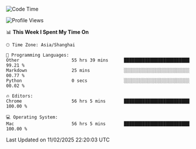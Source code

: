 <!--START_SECTION:waka-->
![Code Time](http://img.shields.io/badge/Code%20Time-3%2C482%20hrs%205%20mins-blue)

![Profile Views](http://img.shields.io/badge/Profile%20Views-0-blue)

📊 **This Week I Spent My Time On** 

```text
🕑︎ Time Zone: Asia/Shanghai

💬 Programming Languages: 
Other                    55 hrs 39 mins      █████████████████████████   99.21 % 
Markdown                 25 mins             ░░░░░░░░░░░░░░░░░░░░░░░░░   00.77 % 
Python                   0 secs              ░░░░░░░░░░░░░░░░░░░░░░░░░   00.02 % 

🔥 Editors: 
Chrome                   56 hrs 5 mins       █████████████████████████   100.00 % 

💻 Operating System: 
Mac                      56 hrs 5 mins       █████████████████████████   100.00 % 
```


 Last Updated on 11/02/2025 22:20:03 UTC
<!--END_SECTION:waka-->